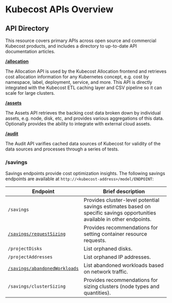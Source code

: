 Kubecost APIs Overview
====

## API Directory

This resource covers primary APIs across open source and commercial Kubecost products, and includes a directory to up-to-date API documentation articles.

__[/allocation](https://github.com/kubecost/docs/blob/main/allocation.md)__

The Allocation API is used by the Kubecost Allocation frontend and retrieves cost allocation information for any Kubernetes concept, e.g. cost by namespace, label, deployment, service, and more. This API is directly integrated with the Kubecost ETL caching layer and CSV pipeline so it can scale for large clusters.

__[/assets](https://github.com/kubecost/docs/blob/main/assets-api.md)__

The Assets API retrieves the backing cost data broken down by individual assets, e.g. node, disk, etc, and provides various aggregations of this data. Optionally provides the ability to integrate with external cloud assets.

__[/audit](https://github.com/kubecost/docs/blob/main/audit-api.md)__

The Audit API varifies cached data sources of Kubecost for validity of the data sources and processes through a series of tests.

### /savings

Savings endpoints provide cost optimization insights. The following savings endpoints
are available at `http://<kubecost-address>/model/ENDPOINT`:

| Endpoint | Brief description |
|----------|-------------------|
| `/savings` | Provides cluster-level potential savings estimates based on specific savings opportunities available in other endpoints. |
| [`/savings/requestSizing`](https://github.com/kubecost/docs/blob/main/api-request-right-sizing.md) | Provides recommendations for setting container resource requests. |
| `/projectDisks` | List orphaned disks. |
| `/projectAddresses` | List orphaned IP addresses. |
| [`/savings/abandonedWorkloads`](https://github.com/kubecost/docs/blob/main/api-abandoned-workloads.md) | List abandoned workloads based on network traffic.|
| `/savings/clusterSizing` | Provides recommendations for sizing clusters (node types and quantities). | `/savings/diagnostics` | Reports cached keys in the savings handlers and recent errors. |




<!--- {"article":"4407601802391","section":"4402829033367","permissiongroup":"1500001277122"} --->
